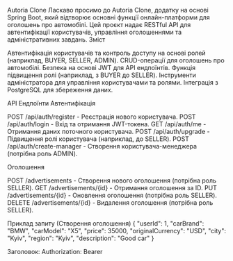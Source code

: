 Autoria Clone
Ласкаво просимо до Autoria Clone, додатку на основі Spring Boot, який відтворює основні функції онлайн-платформи для оголошень про автомобілі. Цей проєкт надає RESTful API для автентифікації користувачів, управління оголошеннями та адміністративних завдань.
Зміст






Автентифікація користувачів та контроль доступу на основі ролей (наприклад, BUYER, SELLER, ADMIN).
CRUD-операції для оголошень про автомобілі.
Безпека на основі JWT для API ендпоїнтів.
Функція підвищення ролі (наприклад, з BUYER до SELLER).
Інструменти адміністратора для управління користувачами та ролями.
Інтеграція з PostgreSQL для збереження даних.



API Ендпоїнти
Автентифікація

POST /api/auth/register - Реєстрація нового користувача.
POST /api/auth/login - Вхід та отримання JWT-токена.
GET /api/auth/me - Отримання даних поточного користувача.
POST /api/auth/upgrade - Підвищення ролі користувача (наприклад, до SELLER).
POST /api/auth/create-manager - Створення користувача-менеджера (потрібна роль ADMIN).

Оголошення

POST /advertisements - Створення нового оголошення (потрібна роль SELLER).
GET /advertisements/{id} - Отримання оголошення за ID.
PUT /advertisements/{id} - Оновлення оголошення (потрібна роль SELLER).
DELETE /advertisements/{id} - Видалення оголошення (потрібна роль SELLER).

Приклад запиту (Створення оголошення)
{
"userId": 1,
"carBrand": "BMW",
"carModel": "X5",
"price": 35000,
"originalCurrency": "USD",
"city": "Kyiv",
"region": "Kyiv",
"description": "Good car"
}


Заголовок: Authorization: Bearer <your-jwt-token>
